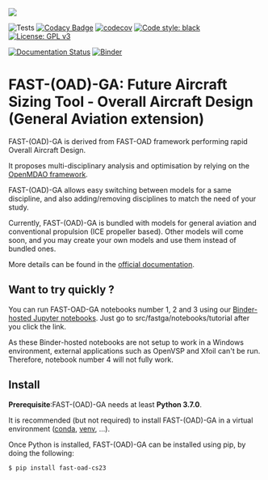 ![](FAST_OAD_logo.jpg) 

![Tests](https://github.com/supaero-aircraft-design/FAST-GA/workflows/Tests/badge.svg)
[![Codacy Badge](https://app.codacy.com/project/badge/Grade/ee153dd5e82d41e7b2f3a964ef5756f5)](https://www.codacy.com/gh/supaero-aircraft-design/FAST-GA/dashboard?utm_source=github.com&amp;utm_medium=referral&amp;utm_content=supaero-aircraft-design/FAST-GA&amp;utm_campaign=Badge_Grade)
[![codecov](https://codecov.io/gh/supaero-aircraft-design/FAST-GA/branch/main/graph/badge.svg?token=VZEDUOFE8V)](https://codecov.io/gh/supaero-aircraft-design/FAST-GA)
[![Code style: black](https://img.shields.io/badge/code%20style-black-000000.svg)](https://github.com/psf/black)
[![License: GPL v3](https://img.shields.io/badge/License-GPLv3-blue.svg)](https://www.gnu.org/licenses/gpl-3.0)

[![Documentation Status](https://readthedocs.org/projects/fast-ga/badge/?version=latest)](https://fast-ga.readthedocs.io/en/latest/?badge=latest)
[![Binder](https://mybinder.org/badge_logo.svg)](https://mybinder.org/v2/gh/supaero-aircraft-design/FAST-GA/HEAD?urlpath=lab%2Ftree%2Fsrc%2Ffastga%2Fnotebooks)

FAST-(OAD)-GA: Future Aircraft Sizing Tool - Overall Aircraft Design (General Aviation extension)
===============================================================================================

FAST-(OAD)-GA is derived from FAST-OAD framework performing rapid Overall Aircraft Design.

It proposes multi-disciplinary analysis and optimisation by relying on
the [OpenMDAO framework](https://openmdao.org/).

FAST-(OAD)-GA allows easy switching between models for a same discipline, and
also adding/removing disciplines to match the need of your study.

Currently, FAST-(OAD)-GA is bundled with models for general aviation and conventional
propulsion (ICE propeller based). Other models will come soon, and you may create
your own models and use them instead of bundled ones.

More details can be found in the [official
documentation](https://fast-ga.readthedocs.io/).

Want to try quickly ?
-------

You can run FAST-OAD-GA notebooks number 1, 2 and 3 using our [Binder-hosted Jupyter notebooks](https://mybinder.org/v2/gh/supaero-aircraft-design/FAST-GA/HEAD). Just go to src/fastga/notebooks/tutorial after you click the link.

As these Binder-hosted notebooks are not setup to work in a Windows environment, external applications such as OpenVSP and Xfoil can't be run. Therefore, notebook number 4 will not fully work.

Install
-------

**Prerequisite**:FAST-(OAD)-GA needs at least **Python 3.7.0**.

It is recommended (but not required) to install FAST-(OAD)-GA in a virtual
environment ([conda](https://docs.conda.io/en/latest/),
[venv](https://docs.python.org/3.7/library/venv.html), ...).

Once Python is installed, FAST-(OAD)-GA can be installed using pip, by doing the following:

``` {.bash}
$ pip install fast-oad-cs23
```
